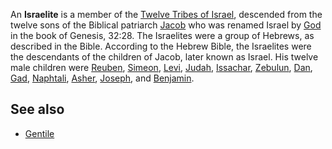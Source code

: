 An **Israelite** is a member of the
[Twelve Tribes of Israel](index.php?title=Twelve_Tribes_of_Israel&action=edit&redlink=1 "Twelve Tribes of Israel (page does not exist)"),
descended from the twelve sons of the Biblical patriarch
[Jacob](Jacob "Jacob") who was renamed Israel by [God](God "God")
in the book of Genesis, 32:28. The Israelites were a group of
Hebrews, as described in the Bible. According to the Hebrew Bible,
the Israelites were the descendants of the children of Jacob, later
known as Israel. His twelve male children were
[Reuben](index.php?title=Reuben&action=edit&redlink=1 "Reuben (page does not exist)"),
[Simeon](index.php?title=Simeon&action=edit&redlink=1 "Simeon (page does not exist)"),
[Levi](index.php?title=Levi&action=edit&redlink=1 "Levi (page does not exist)"),
[Judah](index.php?title=Judah&action=edit&redlink=1 "Judah (page does not exist)"),
[Issachar](index.php?title=Issachar&action=edit&redlink=1 "Issachar (page does not exist)"),
[Zebulun](index.php?title=Zebulun&action=edit&redlink=1 "Zebulun (page does not exist)"),
[Dan](index.php?title=Dan&action=edit&redlink=1 "Dan (page does not exist)"),
[Gad](index.php?title=Gad&action=edit&redlink=1 "Gad (page does not exist)"),
[Naphtali](index.php?title=Naphtali&action=edit&redlink=1 "Naphtali (page does not exist)"),
[Asher](index.php?title=Asher&action=edit&redlink=1 "Asher (page does not exist)"),
[Joseph](Joseph "Joseph"), and
[Benjamin](index.php?title=Benjamin&action=edit&redlink=1 "Benjamin (page does not exist)").


## See also

-   [Gentile](Gentile "Gentile")



